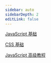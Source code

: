 ```yaml
---
sidebar: auto
sidebarDepth: 2
editLink: false
---
```


[JavaScript 基础](./JavaScript.md)

[CSS 基础](./CSS.md)

[JavaScript 高级教程](./JavaScriptEnhanced.md)